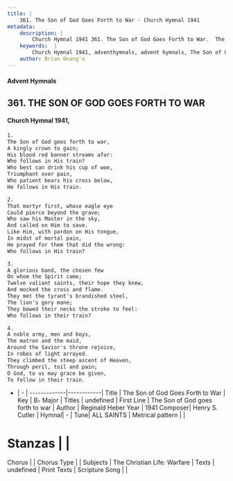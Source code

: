 ```yaml
---
title: |
    361. The Son of God Goes Forth to War - Church Hymnal 1941
metadata:
    description: |
        Church Hymnal 1941 361. The Son of God Goes Forth to War.  The Son of God goes forth to war,  A kingly crown to gain;  His blood red banner streams afar:  Who follows in His train?  Who best can drink his cup of woe,  Triumphant over pain,  Who patient bears his cross below,  He follows in His train. 
    keywords:  |
        Church Hymnal 1941, adventhymnals, advent hymnals, The Son of God Goes Forth to War, The Son of God goes forth to war. 
    author: Brian Onang'o
---
```


#### Advent Hymnals
## 361. THE SON OF GOD GOES FORTH TO WAR
####  Church Hymnal 1941,

```txt
1.
The Son of God goes forth to war, 
A kingly crown to gain; 
His blood red banner streams afar: 
Who follows in His train? 
Who best can drink his cup of woe, 
Triumphant over pain, 
Who patient bears his cross below, 
He follows in His train. 

2.
That martyr first, whose eagle eye 
Could pierce beyond the grave; 
Who saw his Master in the sky, 
And called on Him to save. 
Like Him, with pardon on His tongue, 
In midst of mortal pain, 
He prayed for them that did the wrong: 
Who follows in His train? 

3.
A glorious band, the chosen few 
On whom the Spirit came; 
Twelve valiant saints, their hope they knew, 
And mocked the cross and flame. 
They met the tyrant's brandished steel, 
The lion's gory mane; 
They bowed their necks the stroke to feel: 
Who follows in their train? 

4.
A noble army, men and boys, 
The matron and the maid, 
Around the Savior's throne rejoice, 
In robes of light arrayed. 
They climbed the steep ascent of Heaven, 
Through peril, toil and pain; 
O God, to us may grace be given, 
To follow in their train.

```

- |   -  |
-------------|------------|
Title | The Son of God Goes Forth to War |
Key | B♭ Major |
Titles | undefined |
First Line | The Son of God goes forth to war |
Author | Reginald Heber
Year | 1941
Composer| Henry S. Cutler |
Hymnal|  - |
Tune| ALL SAINTS |
Metrical pattern | |
# Stanzas |  |
Chorus |  |
Chorus Type |  |
Subjects | The Christian Life: Warfare |
Texts | undefined |
Print Texts | 
Scripture Song |  |
    
